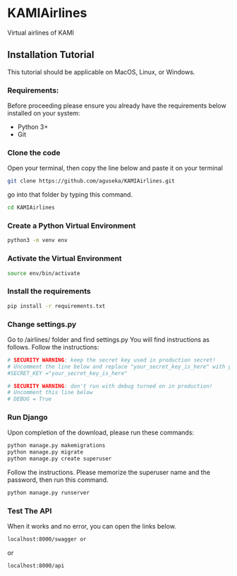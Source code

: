 # KAMIAirlines 
Virtual airlines of KAMI


## Installation Tutorial
This tutorial should be applicable on MacOS, Linux, or Windows.

### Requirements:

Before proceeding please ensure you already have the requirements below installed on your system:
- Python 3+
- Git


### Clone the code

Open your terminal, then copy the line below and paste it on your terminal

```bash
git clone https://github.com/aguseka/KAMIAirlines.git
```

go into that folder by typing this command.

``` bash
cd KAMIAirlines
```

### Create a Python Virtual Environment
``` bash
python3 -m venv env
```
### Activate the Virtual Environment

``` bash
source env/bin/activate
```

### Install the requirements

``` bash
pip install -r requirements.txt
```
### Change settings.py

Go to /airlines/ folder and find settings.py You will find instructions as follows.
Follow the instructions:
``` bash
# SECURITY WARNING: keep the secret key used in production secret!
# Uncomment the line below and replace "your_secret_key_is_here" with your key
#SECRET_KEY ="your_secret_key_is_here"

# SECURITY WARNING: don't run with debug turned on in production!
# Uncomment this line below
# DEBUG = True
```
###  Run Django

Upon completion of the download, please run these commands:
``` bash
python manage.py makemigrations
python manage.py migrate
python manage.py create superuser
```

Follow the instructions. Please memorize the superuser name and the password, then run this command.
``` bash
python manage.py runserver 
```


### Test The API
When it works and no error, you can open the links below.
``` bash
localhost:8000/swagger or
```
or 
``` bash
localhost:8000/api
```
